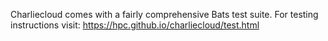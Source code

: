 Charliecloud comes with a fairly comprehensive Bats test suite. For testing
instructions visit: https://hpc.github.io/charliecloud/test.html
